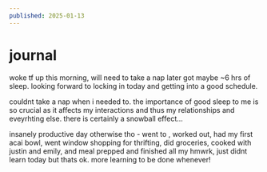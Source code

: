 ```yaml
---
published: 2025-01-13
---
```

# journal

woke tf up this morning, will need to take a nap later got maybe ~6 hrs of sleep. looking forward to locking in today and getting into a good schedule.

couldnt take a nap when i needed to. the importance of good sleep to me is so crucial as it affects my interactions and thus my relationships and eveyrhting else. there is certainly a snowball effect...

insanely productive day otherwise tho - went to , worked out, had my first acai bowl, went window shopping for thrifting, did groceries, cooked with justin and emily, and meal prepped and finished all my hmwrk, just didnt learn today but thats ok. more learning to be done whenever!

